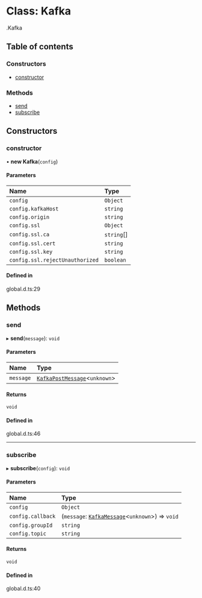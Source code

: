 # Class: Kafka

[<internal>](../wiki/%3Cinternal%3E).Kafka

## Table of contents

### Constructors

- [constructor](../wiki/%3Cinternal%3E.Kafka#constructor)

### Methods

- [send](../wiki/%3Cinternal%3E.Kafka#send)
- [subscribe](../wiki/%3Cinternal%3E.Kafka#subscribe)

## Constructors

### constructor

• **new Kafka**(`config`)

#### Parameters

| Name | Type |
| :------ | :------ |
| `config` | `Object` |
| `config.kafkaHost` | `string` |
| `config.origin` | `string` |
| `config.ssl` | `Object` |
| `config.ssl.ca` | `string`[] |
| `config.ssl.cert` | `string` |
| `config.ssl.key` | `string` |
| `config.ssl.rejectUnauthorized` | `boolean` |

#### Defined in

global.d.ts:29

## Methods

### send

▸ **send**(`message`): `void`

#### Parameters

| Name | Type |
| :------ | :------ |
| `message` | [`KafkaPostMessage`](../wiki/%3Cinternal%3E.KafkaPostMessage)<`unknown`\> |

#### Returns

`void`

#### Defined in

global.d.ts:46

___

### subscribe

▸ **subscribe**(`config`): `void`

#### Parameters

| Name | Type |
| :------ | :------ |
| `config` | `Object` |
| `config.callback` | (`message`: [`KafkaMessage`](../wiki/%3Cinternal%3E.KafkaMessage)<`unknown`\>) => `void` |
| `config.groupId` | `string` |
| `config.topic` | `string` |

#### Returns

`void`

#### Defined in

global.d.ts:40
